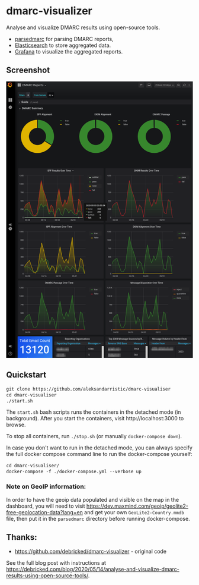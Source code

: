 # dmarc-visualizer

Analyse and visualize DMARC results using open-source tools.

* [parsedmarc](https://github.com/domainaware/parsedmarc) for parsing DMARC reports,
* [Elasticsearch](https://www.elastic.co/) to store aggregated data.
* [Grafana](https://grafana.com/) to visualize the aggregated reports.


## Screenshot

![Screenshot of Grafana dashboard](/big_screenshot.png?raw=true)


## Quickstart

```
git clone https://github.com/aleksandarristic/dmarc-visualiser
cd dmarc-visualiser
./start.sh
```

The ```start.sh``` bash scripts runs the containers in the detached mode (in background). After you start the containers, visit http://localhost:3000 to browse.

To stop all containers, run ```./stop.sh``` (or manually ```docker-compose down```).

In case you don't want to run in the detached mode, you can always specify the full docker compose command line to run the docker-compose yourself:

```
cd dmarc-visualiser/
docker-compose -f ./docker-compose.yml --verbose up
```


### Note on GeoIP information:
In order to have the geoip data populated and visible on the map in the dashboard, you will need to visit https://dev.maxmind.com/geoip/geolite2-free-geolocation-data?lang=en and get your own `GeoLite2-Country.mmdb` file, then put it in the `parsedmarc` directory before running docker-compose.


## Thanks:

* https://github.com/debricked/dmarc-visualizer - original code

See the full blog post with instructions at https://debricked.com/blog/2020/05/14/analyse-and-visualize-dmarc-results-using-open-source-tools/.